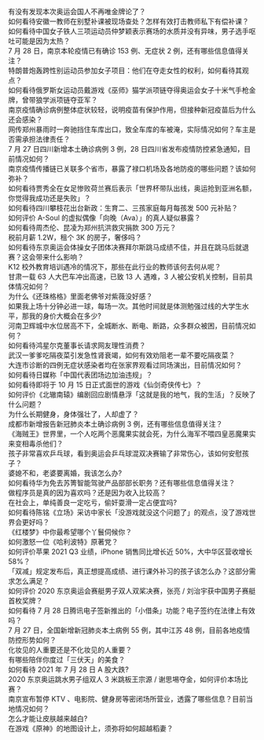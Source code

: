 有没有发现本次奥运会国人不再唯金牌论了？  
如何看待安徽一教师在别墅补课被现场查处？怎样有效打击教师私下有偿补课？  
如何看待中国女子铁人三项运动员仲梦颖表示赛场的水质并没有异味，男子选手呕吐可能是因为太热？  
7 月 28 日，南京本轮疫情已有确诊 153 例、无症状 2 例，还有哪些信息值得关注？  
特朗普炮轰跨性别运动员参加女子项目：他们在夺走女性的权利，如何看待其观点？  
如何看待俄罗斯女运动员戴游戏《巫师》猫学派项链夺得奥运会女子十米气手枪金牌，曾带狼学派项链夺亚军？  
南京疫情确诊病例整体症状较轻，说明疫苗有保护作用，但接种新冠疫苗后为什么还会感染？  
网传郑州暴雨时一奔驰挡住车库出口，致全车库的车被淹，实际情况如何？车主是否需承担法律责任？  
7 月 27 日四川新增本土确诊病例 3 例，28 日四川省发布疫情防控紧急通知，目前情况如何？  
南京疫情传播链已关联多个省市，暴露了禄口机场及各地防疫的哪些问题？该如何弥补？  
如何看待贾秀全在女足惨败荷兰赛后表示「世界杯带队出线，奥运抢到亚洲名额，你觉得我成功还是失败」？  
如何看待四川攀枝花出台新政：生育二、三孩家庭每月每孩发 500 元补贴？  
如何评价 A-Soul 的虚拟偶像「向晚（Ava）」的真人疑似暴露？  
如何看待周杰伦、昆凌为郑州抗洪救灾捐款 300 万元？  
税前月薪 1.2W，租个 3K 的房子，奢侈吗？  
如何看待东京奥运会体操女子团体决赛拜尔斯跳马成绩不佳，并且在跳马后就退赛？这会带来什么影响？  
K12 校外教育培训遇冷的情况下，那些在此行业的教师该何去何从呢？  
甘肃一载 63 人大巴车冲出高速，已致 13 人 遇难，3 人被公安机关控制，目前具体情况如何？  
为什么《还珠格格》里面老佛爷对紫薇没好感？  
如果我上场十分钟必进一球，每场一次。其他时间就是体测勉强过线的大学生水平，那我的身价大概会在多少?  
河南卫辉城中水位居高不下，全城断水、断电、断路，众多群众被困，目前情况如何？  
如何看待鸿星尔克董事长请求网友理性消费？  
武汉一爹爹吃隔夜菜引发急性肾衰竭，如何有效劝阻老一辈不要吃隔夜菜？  
大连市诊断的四例无症状感染者均在张家界观看过同场演出，目前情况如何？  
如何看待日媒称「中国代表团场边加油违规」？  
如何看待即将于 10 月 15 日正式面世的游戏《仙剑奇侠传七》？  
如何评价《北辙南辕》编剧回应剧情悬浮「这就是我的地气，我的生活」？反映了什么问题？  
为什么长期健身，身体强壮了，人却虚了？  
成都市新增报告新冠肺炎本土确诊病例 3 例，还有哪些信息值得关注？  
《海贼王》世界里，一个人吃两个恶魔果实就会死，为什么海军不喂四皇恶魔果实来变相毒杀他们？  
孩子非常喜欢乒乓球，看到奥运会乒乓球混双决赛输了非常伤心，该如何安慰孩子？  
婆媳不和，老婆要离婚，我该怎么办?  
如何看待华为免去苏箐智能驾驶产品部部长职务？还有哪些信息值得关注？  
做程序员是真的因为喜欢吗？还是因为收入比较高？  
在社会上，单纯善良一定吃亏，偷奸耍滑一定占便宜吗?  
如何看待陈铭《立场》采访中家长「没游戏就没这个问题了」的观点，没了游戏世界会更好吗？  
《红楼梦》中你最希望哪个丫鬟伺候你？  
如何激怒一位《哈利波特》原著党？  
如何评价苹果 2021 Q3 业绩，iPhone 销售同比增长近 50%，大中华区营收增长 58%？  
「双减」规定发布后，真正想提高成绩、进行课外补习的孩子该怎么办？这部分需求怎么满足？  
如何评价 2020 东京奥运会赛艇男子双人双桨决赛，张亮 / 刘治宇获中国男子赛艇首枚奖牌？  
如何看待 7 月 28 日腾讯电子签新推出的「小借条」功能？电子签约在法律上有效吗？  
7 月 27 日，全国新增新冠肺炎本土病例 55 例，其中江苏 48 例，目前各地疫情防控形势如何？  
化妆见的人重要还是不化妆见的人重要？  
有哪些陪伴你度过「三伏天」的美食？  
如何看待 2021 年 7 月 28 日 A 股大跌?  
2020 东京奥运跳水男子组双人 3 米跳板王宗源 / 谢思埸夺金，如何评价本场比赛？  
南京宣布暂停 KTV 、电影院、健身房等密闭场所营业，透露了哪些信息？目前当地情况如何？  
怎么才能让皮肤越来越白?  
在游戏《原神》的地图设计上，须弥将如何超越稻妻？  
